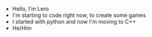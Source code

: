 - Hello, I’m Lero
- I'm starting to code right now, to create some games
- I started with python and now I'm moving to C++
- He/Him

<!---
nah152/nah152 is a ✨ special ✨ repository because its `README.md` (this file) appears on your GitHub profile.
You can click the Preview link to take a look at your changes.
--->
